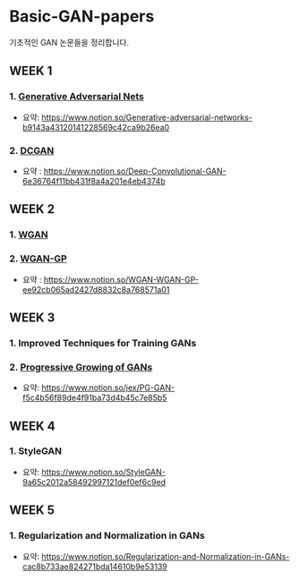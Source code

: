 # Basic-GAN-papers
기초적인 GAN 논문들을 정리합니다.

## WEEK 1

### 1. [Generative Adversarial Nets](https://papers.nips.cc/paper/5423-generative-adversarial-nets.pdf)
- 요약: https://www.notion.so/Generative-adversarial-networks-b9143a43120141228569c42ca9b26ea0


### 2. [DCGAN](https://arxiv.org/abs/1511.06434)
- 요약 : https://www.notion.so/Deep-Convolutional-GAN-6e36764f11bb431f8a4a201e4eb4374b

## WEEK 2

### 1. [WGAN](https://arxiv.org/abs/1701.07875) 
### 2. [WGAN-GP](https://arxiv.org/abs/1704.00028)
- 요약 : https://www.notion.so/WGAN-WGAN-GP-ee92cb065ad2427d8832c8a768571a01

## WEEK 3

### 1. Improved Techniques for Training GANs

### 2. [Progressive Growing of GANs](https://arxiv.org/abs/1710.10196)
- 요약: https://www.notion.so/jex/PG-GAN-f5c4b56f89de4f91ba73d4b45c7e85b5

## WEEK 4

### 1. StyleGAN
- 요약: https://www.notion.so/StyleGAN-9a65c2012a58492997121def0ef6c9ed

## WEEK 5

### 1. Regularization and Normalization in GANs
- 요약: https://www.notion.so/Regularization-and-Normalization-in-GANs-cac8b733ae824271bda14610b9e53139
